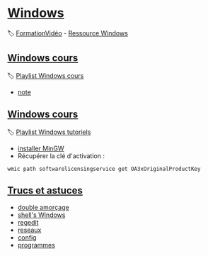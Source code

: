 # [Windows](#)
:label: [FormationVidéo](https://github.com/jasonchampagne/FormationVideo) - [Ressource Windows](https://github.com/jasonchampagne/FormationVideo/tree/master/Ressources/Windows)


## [Windows cours](cours)
:label: [Playlist Windows cours](https://github.com/jasonchampagne/FormationVideo/blob/master/Playlists/windows-cours.md)

+ [note](cours/note.md)

## [Windows cours](tutoriels)
:label: [Playlist Windows tutoriels](https://github.com/jasonchampagne/FormationVideo/blob/master/Playlists/windows-tutoriels.md)

+ [installer MinGW](tutoriels/installer_MinGW.md)  
+ Récupérer la clé d'activation :
```
wmic path softwarelicensingservice get OA3xOriginalProductKey
```

## [Trucs et astuces](#)

+ [double amorçage](double_amorcage.md)  
+ [shell's Windows](shell.md)  
+ [regedit](regedit.md)  
+ [reseaux](reseaux.md)  
+ [config](configuration.md)  
+ [programmes](programmes.md)